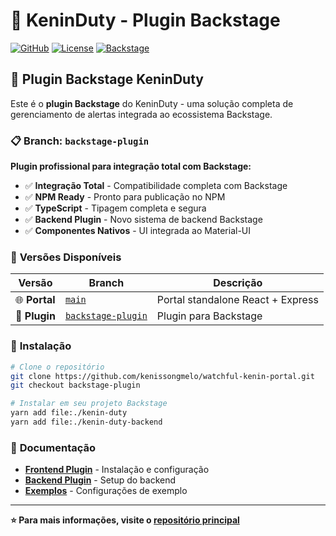 # 🚨 KeninDuty - Plugin Backstage

[![GitHub](https://img.shields.io/badge/GitHub-Repository-181717?style=for-the-badge&logo=github)](https://github.com/kenissongmelo/watchful-kenin-portal)
[![License](https://img.shields.io/badge/License-MIT-blue.svg?style=for-the-badge)](https://opensource.org/licenses/MIT)
[![Backstage](https://img.shields.io/badge/Backstage-Plugin-7C3AED?style=for-the-badge)](https://backstage.io/)

## 🔌 **Plugin Backstage KeninDuty**

Este é o **plugin Backstage** do KeninDuty - uma solução completa de gerenciamento de alertas integrada ao ecossistema Backstage.

### 📋 **Branch: `backstage-plugin`**

**Plugin profissional para integração total com Backstage:**
- ✅ **Integração Total** - Compatibilidade completa com Backstage
- ✅ **NPM Ready** - Pronto para publicação no NPM  
- ✅ **TypeScript** - Tipagem completa e segura
- ✅ **Backend Plugin** - Novo sistema de backend Backstage
- ✅ **Componentes Nativos** - UI integrada ao Material-UI

### 🎯 **Versões Disponíveis**

| Versão | Branch | Descrição |
|--------|--------|-----------|
| 🌐 **Portal** | [`main`](https://github.com/kenissongmelo/watchful-kenin-portal/tree/main) | Portal standalone React + Express |
| 🔌 **Plugin** | [`backstage-plugin`](https://github.com/kenissongmelo/watchful-kenin-portal/tree/backstage-plugin) | Plugin para Backstage |

### 🚀 **Instalação**

```bash
# Clone o repositório
git clone https://github.com/kenissongmelo/watchful-kenin-portal.git
git checkout backstage-plugin

# Instalar em seu projeto Backstage
yarn add file:./kenin-duty
yarn add file:./kenin-duty-backend
```

### 📖 **Documentação**

- **[Frontend Plugin](./kenin-duty/README.md)** - Instalação e configuração
- **[Backend Plugin](./kenin-duty-backend/README.md)** - Setup do backend
- **[Exemplos](./kenin-duty/examples/)** - Configurações de exemplo

---

**⭐ Para mais informações, visite o [repositório principal](https://github.com/kenissongmelo/watchful-kenin-portal)**
